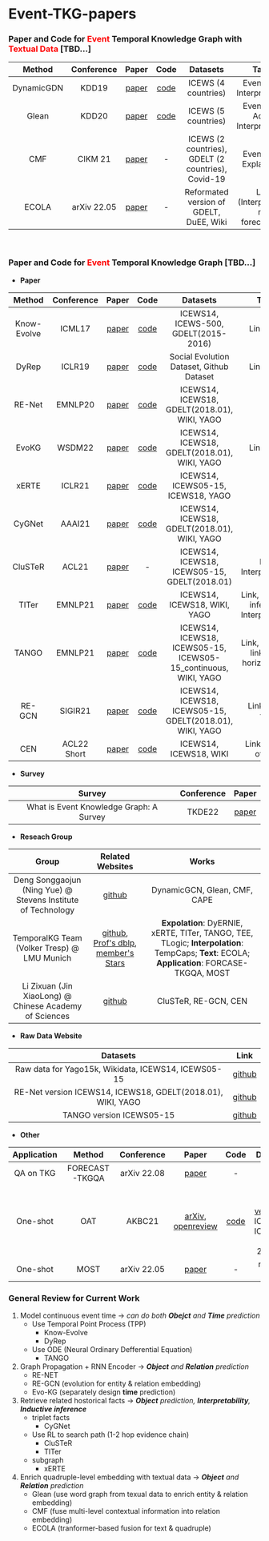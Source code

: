 # Event-TKG-papers
### Paper and Code for <span style="color: red">**Event**</span>  Temporal Knowledge Graph with <span style="color: red">**Textual Data**</span> [TBD...]

| Method | Conference | Paper | Code | Datasets | Tasks |
| :----: | :----: | :----: | :----: | :----: | :----: |
| DynamicGDN | KDD19 | [paper](https://yue-ning.github.io/docs/KDD19-dengA.pdf) | [code](https://github.com/amy-deng/DynamicGCN) | ICEWS (4 countries) | Event type, Interpretability |
| Glean | KDD20 | [paper](https://par.nsf.gov/servlets/purl/10216903) | [code](https://github.com/amy-deng/glean) | ICEWS (5 countries) | Event type, Actor, Interpretability |
| CMF | CIKM 21| [paper](https://yue-ning.github.io/docs/CIKM21_cmf.pdf) | - | ICEWS (2 countries), GDELT (2 countries), Covid-19 | Event type, Explanation |
| ECOLA | arXiv 22.05 | [paper](https://arxiv.org/abs/2203.09590) | - | Reformated version of GDELT, DuEE, Wiki | Link (Interpolation, not forecasting) |

<br/>

### Paper and Code for <span style="color: red">**Event**</span> Temporal Knowledge Graph [TBD...]

- **Paper**

| Method | Conference | Paper | Code | Datasets | Tasks |
| :----: | :----: | :----: | :----: | :----: | :----: |
| Know-Evolve | ICML17 | [paper](https://dl.acm.org/doi/10.5555/3305890.3306039) | [code](https://github.com/rstriv/Know-Evolve) | ICEWS14, ICEWS-500, GDELT(2015-2016) | Link, Time |
| DyRep | ICLR19 | [paper](https://openreview.net/forum?id=HyePrhR5KX) | [code](https://github.com/Harryi0/dyrep_torch) | Social Evolution Dataset, Github Dataset | Link, Time |
| RE-Net | EMNLP20 | [paper](https://arxiv.org/abs/1904.05530) | [code](https://github.com/INK-USC/RE-Net) | ICEWS14, ICEWS18, GDELT(2018.01), WIKI, YAGO | Link |
| EvoKG | WSDM22| [paper](https://arxiv.org/abs/2202.07648) | [code](https://github.com/NamyongPark/EvoKG)| ICEWS14, ICEWS18, GDELT(2018.01), WIKI, YAGO | Link, Time |
| xERTE | ICLR21 | [paper](https://arxiv.org/abs/2012.15537)| [code](https://github.com/TemporalKGTeam/xERTE) | ICEWS14, ICEWS05-15, ICEWS18, YAGO | Link |
| CyGNet | AAAI21 | [paper](https://arxiv.org/abs/2012.08492) | [code](https://github.com/CunchaoZ/CyGNet) | ICEWS14, ICEWS18, GDELT(2018.01), WIKI, YAGO | Link |
| CluSTeR | ACL21 | [paper](https://aclanthology.org/2021.acl-long.365.pdf) | - | ICEWS14, ICEWS18, ICEWS05-15, GDELT(2018.01) | Link, Interpretability |
| TITer| EMNLP21 | [paper](https://aclanthology.org/2021.emnlp-main.655.pdf) | [code](https://github.com/jhl-hust/titer) | ICEWS14, ICEWS18, WIKI, YAGO | Link, Inductive inference, Interpretability |
| TANGO | EMNLP21 | [paper](https://arxiv.org/abs/2101.05151) | [code](https://github.com/temporalkgteam/tango) | ICEWS14, ICEWS18, ICEWS05-15, ICEWS05-15_continuous, WIKI, YAGO | Link, Inductive link, Long horizontal link |
| RE-GCN | SIGIR21 | [paper](https://dl.acm.org/doi/10.1145/3404835.3462963) | [code](https://github.com/Lee-zix/RE-GCN) | ICEWS14, ICEWS18, ICEWS05-15, GDELT(2018.01), WIKI, YAGO | Link, Event type |
| CEN | ACL22 Short | [paper](https://aclanthology.org/2022.acl-short.32/) | [code](https://github.com/lee-zix/cen) | ICEWS14, ICEWS18, WIKI | Link (online/ offline) |

- **Survey**

| Survey | Conference | Paper |
| :----: | :----: | :----: |
|What is Event Knowledge Graph: A Survey| TKDE22 | [paper](https://arxiv.org/abs/2112.15280) |


- **Reseach Group**

| Group| Related Websites | Works |
| :----: | :----: |  :----: | 
| Deng Songgaojun (Ning Yue) @ Stevens Institute of Technology | [github](https://github.com/amy-deng) | DynamicGCN, Glean, CMF, CAPE |
| TemporalKG Team (Volker Tresp) @ LMU Munich| [github](https://github.com/TemporalKGTeam?tab=repositories), [Prof's dblp](https://dblp.org/pid/t/VolkerTresp.html), [member's Stars](https://github.com/ZifengDing?tab=stars)| **Expolation**: DyERNIE, xERTE, TITer, TANGO, TEE, TLogic; **Interpolation**: TempCaps; **Text**: ECOLA; **Application**: FORCASE-TKGQA, MOST |
| Li Zixuan (Jin XiaoLong) @ Chinese Academy of Sciences | [github](https://github.com/Lee-zix) | CluSTeR, RE-GCN, CEN |

- **Raw Data Website**

| Datasets| Link |
| :----: | :----: |
| Raw data for Yago15k, Wikidata, ICEWS14, ICEWS05-15 | [github](https://github.com/mniepert/mmkb/tree/master/TemporalKGs) |
| RE-Net version ICEWS14, ICEWS18, GDELT(2018.01), WIKI, YAGO | [github](https://github.com/INK-USC/RE-Net/tree/master/data) |
| TANGO version ICEWS05-15| [github](https://github.com/TemporalKGTeam/TANGO/tree/master/ICEWS05-15) |

- **Other**

|Application| Method | Conference | Paper | Code | Datasets | Tasks |
| :----: | :----: | :----: | :----: | :----: | :----: | :----: |
| QA on TKG | FORECAST-TKGQA | arXiv 22.08 | [paper](https://arxiv.org/abs/2208.06501) | - |
| One-shot | OAT | AKBC21 | [arXiv](https://arxiv.org/pdf/2010.12144v1.pdf), [openreview](https://openreview.net/forum?id=GF8wO8MFQOr) | [code](https://openreview.net/forum?id=GF8wO8MFQOr) | [one-short version](https://openreview.net/forum?id=GF8wO8MFQOr) of ICEWS14, ICEWS17, GDELT 2018.01 | Link
| One-shot | MOST | arXiv 22.05 | [paper](https://arxiv.org/abs/2205.10621) | - | new but NA

### **General Review for Current Work**
1. Model continuous event time -> *can do both **Obejct** and **Time** prediction*
    * Use Temporal Point Process (TPP)
        - Know-Evolve
        - DyRep
    * Use ODE (Neural Ordinary Defferential Equation)
        - TANGO
2. Graph Propagation + RNN Encoder -> ***Object** and **Relation** prediction*
    * RE-NET
    * RE-GCN (evolution for entity & relation embedding)
    * Evo-KG (separately design **time** prediction)
3. Retrieve related hostorical facts -> ***Object** prediction, **Interpretability**, **Inductive inference***
    * triplet facts
        - CyGNet
    * Use RL to search path (1-2 hop evidence chain)
        - CluSTeR
        - TITer
    * subgraph
        - xERTE
4. Enrich quadruple-level embedding with textual data -> ***Object** and **Relation** prediction*
    * Glean (use word graph from texual data to enrich entity & relation embedding)
    * CMF (fuse multi-level contextual information into relation embedding)
    * ECOLA (tranformer-based fusion for text & quadruple)
